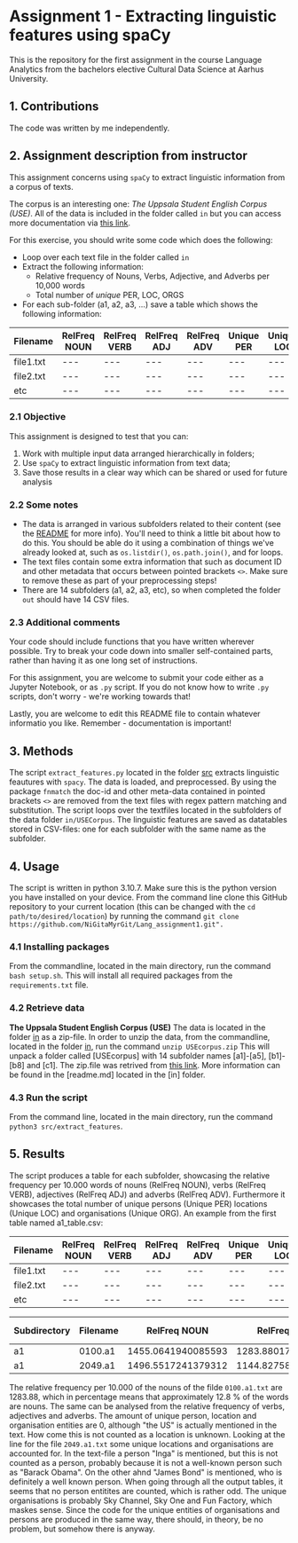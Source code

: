 # Assignment 1 - Extracting linguistic features using spaCy
This is the repository for the first assignment in the course Language Analytics from the bachelors elective Cultural Data Science at Aarhus University.
## 1. Contributions
The code was written by me independently.
## 2. Assignment description from instructor
This assignment concerns using ```spaCy``` to extract linguistic information from a corpus of texts.

The corpus is an interesting one: *The Uppsala Student English Corpus (USE)*. All of the data is included in the folder called ```in``` but you can access more documentation via [this link](https://ota.bodleian.ox.ac.uk/repository/xmlui/handle/20.500.12024/2457).

For this exercise, you should write some code which does the following:

- Loop over each text file in the folder called ```in```
- Extract the following information:
    - Relative frequency of Nouns, Verbs, Adjective, and Adverbs per 10,000 words
    - Total number of *unique* PER, LOC, ORGS
- For each sub-folder (a1, a2, a3, ...) save a table which shows the following information:

|Filename|RelFreq NOUN|RelFreq VERB|RelFreq ADJ|RelFreq ADV|Unique PER|Unique LOC|Unique ORG|
|---|---|---|---|---|---|---|---|
|file1.txt|---|---|---|---|---|---|---|
|file2.txt|---|---|---|---|---|---|---|
|etc|---|---|---|---|---|---|---|

### 2.1 Objective

This assignment is designed to test that you can:

1. Work with multiple input data arranged hierarchically in folders;
2. Use ```spaCy``` to extract linguistic information from text data;
3. Save those results in a clear way which can be shared or used for future analysis

### 2.2 Some notes

- The data is arranged in various subfolders related to their content (see the [README](in/README.md) for more info). You'll need to think a little bit about how to do this. You should be able do it using a combination of things we've already looked at, such as ```os.listdir()```, ```os.path.join()```, and for loops.
- The text files contain some extra information that such as document ID and other metadata that occurs between pointed brackets ```<>```. Make sure to remove these as part of your preprocessing steps!
- There are 14 subfolders (a1, a2, a3, etc), so when completed the folder ```out``` should have 14 CSV files.

### 2.3 Additional comments

Your code should include functions that you have written wherever possible. Try to break your code down into smaller self-contained parts, rather than having it as one long set of instructions.

For this assignment, you are welcome to submit your code either as a Jupyter Notebook, or as ```.py``` script. If you do not know how to write ```.py``` scripts, don't worry - we're working towards that!

Lastly, you are welcome to edit this README file to contain whatever informatio you like. Remember - documentation is important!

## 3. Methods
The script ```extract_features.py``` located in the folder [src](https://github.com/NiGitaMyrGit/Lang_assignment1/tree/e4ee062a0a23ffa7ba3717f330c92bbe2f22da8e/src) extracts linguistic feautures with ```spacy```.
The data is loaded, and preprocessed. By using the package ```fnmatch``` the doc-id and other meta-data contained in pointed brackets ```<>``` are removed from the text files with regex pattern matching and substitution. 
The script loops over the textfiles located in the subfolders of the data folder ```in/USECorpus```. The linguistic features are saved as datatables stored in CSV-files: one for each subfolder with the same name as the subfolder. 
## 4. Usage
The script is written in python 3.10.7. Make sure this is the python version you have installed on your device.
From the command line clone this GitHub repository to your current location (this can be changed with the `cd path/to/desired/location`) by running the command `git clone https://github.com/NiGitaMyrGit/Lang_assignment1.git".` 
### 4.1 Installing packages
From the commandline, located in the main directory, run the command `bash setup.sh`. This will install all required packages from the `requirements.txt` file.
### 4.2 Retrieve data
**The Uppsala Student English Corpus (USE)** 
The data is located in the folder [in]() as a zip-file.
In order to unzip the data, from the commandline, located in the folder [in](), run the command `unzip USEcorpus.zip`
This will unpack a folder called [USEcorpus] with 14 subfolder names [a1]-[a5], [b1]-[b8] and [c1].
The zip.file was retrived from [this link](https://ota.bodleian.ox.ac.uk/repository/xmlui/handle/20.500.12024/2457).
More information can be found in the [readme.md] located in the [in] folder.
### 4.3 Run the script
From the command line, located in the main directory, run the command `python3 src/extract_features`.

## 5. Results
The script produces a table for each subfolder, showcasing the relative frequency per 10.000 words of nouns (RelFreq NOUN), verbs (RelFreq VERB), adjectives (RelFreq ADJ) and adverbs (RelFreq ADV). Furthermore it showcases the total number of unique persons (Unique PER) locations (Unique LOC) and organisations (Unique ORG).
An example from the first table named a1_table.csv:

|Filename|RelFreq NOUN|RelFreq VERB|RelFreq ADJ|RelFreq ADV|Unique PER|Unique LOC|Unique ORG|
|---|---|---|---|---|---|---|---|
|file1.txt|---|---|---|---|---|---|---|
|file2.txt|---|---|---|---|---|---|---|
|etc|---|---|---|---|---|---|---|

|Subdirectory|Filename|RelFreq NOUN|RelFreq VERB|RelFreq ADJ|RelFreq ADV|Unique PER|Unique LOC|Unique ORG|
|---|---|---|---|---|---|---|---|---|
|a1|0100.a1 |1455.0641940085593|1283.8801711840229|798.8587731811697|556.3480741797432|0|0|0|
|a1|2049.a1|1496.5517241379312|1144.8275862068965|531.0344827586207|717.2413793103448|0|1|3|

The relative frequency per 10.000 of the nouns of the filde ```0100.a1.txt``` are 1283.88, which in percentage means that approximately 12.8 % of the words are nouns. The same can be analysed from the relative frequency of verbs, adjectives and adverbs. The amount of unique person, location and organisation entities are 0, although "the US" is actually mentioned in the text. How come this is not counted as a location is unknown. 
Looking at the line for the file ```2049.a1.txt``` some unique locations and organisations are accounted for. In the text-file a person "Inga" is mentioned, but this is not counted as a person, probably because it is not a well-known person such as "Barack Obama". On the other ahnd "James Bond" is mentioned, who is definitely a well known person. When going through all the output tables, it seems that no person entitites are counted, which is rather odd.
The unique organisations is probably Sky Channel, Sky One and Fun Factory, which maskes sense. Since the code for the unique entities of organisations and persons are produced in the same way, there should, in theory, be no problem, but somehow there is anyway. 


